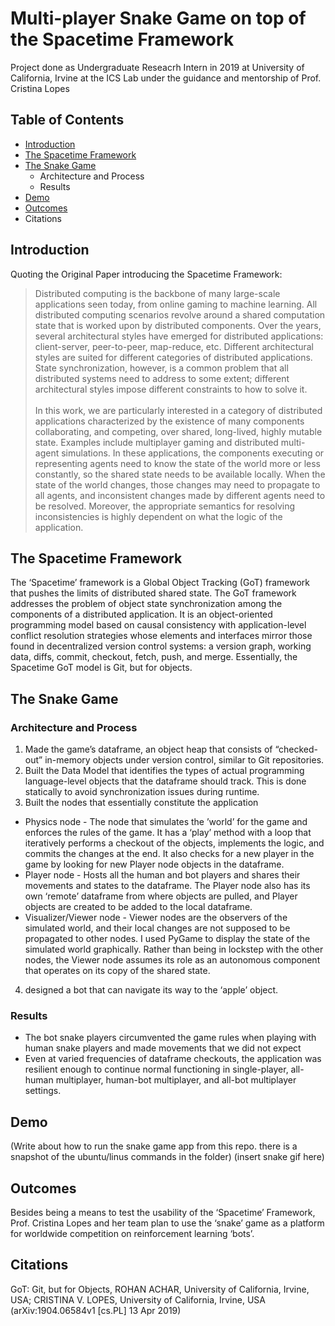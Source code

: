 # Multi-player Snake Game on top of the Spacetime Framework
Project done as Undergraduate Reseacrh Intern in 2019 at University of California, Irvine at the ICS Lab under the guidance and mentorship of Prof. Cristina Lopes

## Table of Contents
- [Introduction](#introduction)
- [The Spacetime Framework](#the-spacetime-framework)
- [The Snake Game](#the-snake-game)
  - Architecture and Process
  - Results
- [Demo](#demo)
- [Outcomes](#outcomes)
- Citations

## Introduction
Quoting the Original Paper introducing the Spacetime Framework:
> Distributed computing is the backbone of many large-scale applications seen today, from online
> gaming to machine learning. All distributed computing scenarios revolve around a shared
> computation state that is worked upon by distributed components. Over the years, several architectural
> styles have emerged for distributed applications: client-server, peer-to-peer, map-reduce, etc.
> Different architectural styles are suited for different categories of distributed applications. State
> synchronization, however, is a common problem that all distributed systems need to address to
> some extent; different architectural styles impose different constraints to how to solve it. <br> <br>
> In this work, we are particularly interested in a category of distributed applications characterized
> by the existence of many components collaborating, and competing, over shared, long-lived, highly
> mutable state. Examples include multiplayer gaming and distributed multi-agent simulations. In
> these applications, the components executing or representing agents need to know the state of
> the world more or less constantly, so the shared state needs to be available locally. When the
> state of the world changes, those changes may need to propagate to all agents, and inconsistent
> changes made by different agents need to be resolved. Moreover, the appropriate semantics for
> resolving inconsistencies is highly dependent on what the logic of the application. 

## The Spacetime Framework
The ‘Spacetime’ framework is a Global Object Tracking (GoT) framework that pushes the limits of distributed shared state. The GoT framework addresses the problem of object state synchronization among the components of a distributed application. It is an object-oriented programming model based on causal consistency with application-level conflict resolution strategies whose elements and interfaces mirror those found in decentralized version control systems: a version graph, working data, diffs, commit, checkout, fetch, push, and merge. Essentially, the Spacetime GoT model is Git, but for objects.


## The Snake Game
### Architecture and Process
1. Made the game’s dataframe, an object heap that consists of “checked-out” in-memory objects under version control, similar to Git 
repositories. <br> 
2. Built the Data Model that identifies the types of actual programming language-level objects that the dataframe should track. 
This is done statically to avoid synchronization issues during runtime. 
3. Built the nodes that essentially constitute the application
  - Physics node - The node that simulates the ’world’ for the game and enforces the rules of the game. It has a ‘play’ method 
  with a loop that iteratively performs a checkout of the objects, implements the logic, and commits the changes at the end. 
  It also checks for a new player in the game by looking for new Player node objects in the dataframe.
  - Player node - Hosts all the human and bot players and shares their movements and states to the dataframe. The Player node 
  also has its own ‘remote’ dataframe from where objects are pulled, and Player objects are created to be added to the local 
  dataframe. 
  - Visualizer/Viewer node - Viewer nodes are the observers of the simulated world, and their local changes are not supposed to be propagated to other nodes. I used PyGame to display the state of the simulated world graphically. Rather than being in lockstep with the other nodes, the Viewer node assumes its role as an autonomous component that operates on its copy of the shared state.
4. designed a bot that can navigate its way to the ‘apple’ object.

### Results
- The bot snake players circumvented the game rules when playing with human snake players and made movements that we did not 
expect
-  Even at varied frequencies of dataframe checkouts, the application was resilient enough to continue normal functioning in 
single-player, all-human multiplayer, human-bot multiplayer, and all-bot multiplayer settings. 

## Demo
(Write about how to run the snake game app from this repo. there is a snapshot of the ubuntu/linus commands in the folder)
(insert snake gif here)

## Outcomes
Besides being a means to test the usability of the ‘Spacetime’ Framework, Prof. Cristina Lopes and her team plan to use the 
‘snake’ game as a platform for worldwide competition on reinforcement learning ‘bots’.

## Citations
GoT: Git, but for Objects, ROHAN ACHAR, University of California, Irvine, USA; 
CRISTINA V. LOPES, University of California, Irvine, USA (arXiv:1904.06584v1 [cs.PL] 13 Apr 2019)


 

